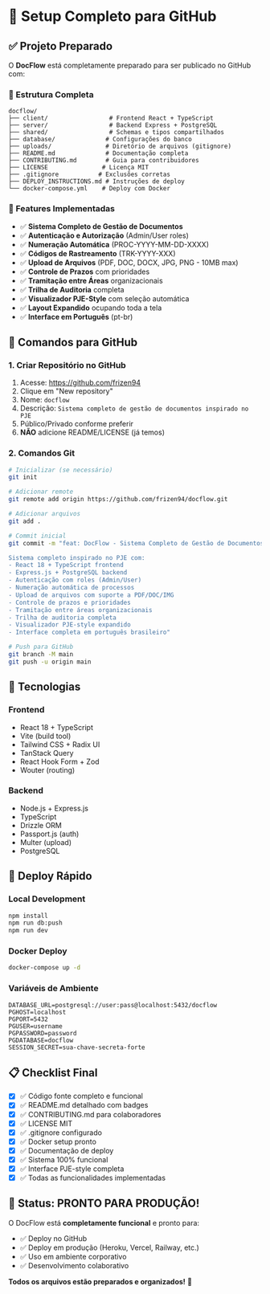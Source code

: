 # 🚀 Setup Completo para GitHub

## ✅ Projeto Preparado

O **DocFlow** está completamente preparado para ser publicado no GitHub com:

### 📁 Estrutura Completa
```
docflow/
├── client/                 # Frontend React + TypeScript
├── server/                 # Backend Express + PostgreSQL  
├── shared/                 # Schemas e tipos compartilhados
├── database/              # Configurações do banco
├── uploads/               # Diretório de arquivos (gitignore)
├── README.md              # Documentação completa
├── CONTRIBUTING.md        # Guia para contribuidores
├── LICENSE               # Licença MIT
├── .gitignore           # Exclusões corretas
├── DEPLOY_INSTRUCTIONS.md # Instruções de deploy
└── docker-compose.yml    # Deploy com Docker
```

### 🎯 Features Implementadas
- ✅ **Sistema Completo de Gestão de Documentos**
- ✅ **Autenticação e Autorização** (Admin/User roles)
- ✅ **Numeração Automática** (PROC-YYYY-MM-DD-XXXX)
- ✅ **Códigos de Rastreamento** (TRK-YYYY-XXX)
- ✅ **Upload de Arquivos** (PDF, DOC, DOCX, JPG, PNG - 10MB max)
- ✅ **Controle de Prazos** com prioridades
- ✅ **Tramitação entre Áreas** organizacionais
- ✅ **Trilha de Auditoria** completa
- ✅ **Visualizador PJE-Style** com seleção automática
- ✅ **Layout Expandido** ocupando toda a tela
- ✅ **Interface em Português** (pt-br)

## 🔧 Comandos para GitHub

### 1. Criar Repositório no GitHub
1. Acesse: https://github.com/frizen94
2. Clique em "New repository"
3. Nome: `docflow`
4. Descrição: `Sistema completo de gestão de documentos inspirado no PJE`
5. Público/Privado conforme preferir
6. **NÃO** adicione README/LICENSE (já temos)

### 2. Comandos Git
```bash
# Inicializar (se necessário)
git init

# Adicionar remote
git remote add origin https://github.com/frizen94/docflow.git

# Adicionar arquivos
git add .

# Commit inicial
git commit -m "feat: DocFlow - Sistema Completo de Gestão de Documentos

Sistema completo inspirado no PJE com:
- React 18 + TypeScript frontend  
- Express.js + PostgreSQL backend
- Autenticação com roles (Admin/User)
- Numeração automática de processos
- Upload de arquivos com suporte a PDF/DOC/IMG
- Controle de prazos e prioridades
- Tramitação entre áreas organizacionais
- Trilha de auditoria completa
- Visualizador PJE-style expandido
- Interface completa em português brasileiro"

# Push para GitHub
git branch -M main
git push -u origin main
```

## 🌟 Tecnologias

### Frontend
- React 18 + TypeScript
- Vite (build tool)
- Tailwind CSS + Radix UI
- TanStack Query
- React Hook Form + Zod
- Wouter (routing)

### Backend  
- Node.js + Express.js
- TypeScript
- Drizzle ORM
- Passport.js (auth)
- Multer (upload)
- PostgreSQL

## 🚀 Deploy Rápido

### Local Development
```bash
npm install
npm run db:push
npm run dev
```

### Docker Deploy
```bash
docker-compose up -d
```

### Variáveis de Ambiente
```env
DATABASE_URL=postgresql://user:pass@localhost:5432/docflow
PGHOST=localhost
PGPORT=5432
PGUSER=username
PGPASSWORD=password
PGDATABASE=docflow
SESSION_SECRET=sua-chave-secreta-forte
```

## 📋 Checklist Final

- [x] ✅ Código fonte completo e funcional
- [x] ✅ README.md detalhado com badges
- [x] ✅ CONTRIBUTING.md para colaboradores
- [x] ✅ LICENSE MIT
- [x] ✅ .gitignore configurado
- [x] ✅ Docker setup pronto
- [x] ✅ Documentação de deploy
- [x] ✅ Sistema 100% funcional
- [x] ✅ Interface PJE-style completa
- [x] ✅ Todas as funcionalidades implementadas

## 🎉 Status: PRONTO PARA PRODUÇÃO!

O DocFlow está **completamente funcional** e pronto para:
- ✅ Deploy no GitHub
- ✅ Deploy em produção (Heroku, Vercel, Railway, etc.)
- ✅ Uso em ambiente corporativo
- ✅ Desenvolvimento colaborativo

**Todos os arquivos estão preparados e organizados!** 🚀